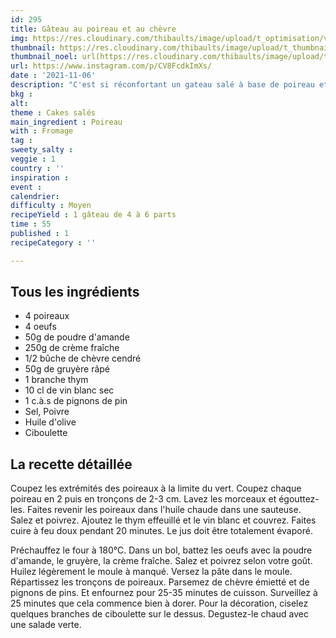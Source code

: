 ```yaml
---
id: 295
title: Gâteau au poireau et au chèvre
img: https://res.cloudinary.com/thibaults/image/upload/t_optimisation/v1636230147/Recipes/20211106_gateau_poireau_chevre.jpg
thumbnail: https://res.cloudinary.com/thibaults/image/upload/t_thumbnail_josie/v1636230147/Recipes/20211106_gateau_poireau_chevre.jpg
thumbnail_noel: url(https://res.cloudinary.com/thibaults/image/upload/t_carre/v1636230147/Recipes/20211106_gateau_poireau_chevre.jpg)
url: https://www.instagram.com/p/CV8FcdkImXs/
date : '2021-11-06'
description: "C'est si réconfortant un gateau salé à base de poireau et de chèvre cendré."
bkg : 
alt: 
theme : Cakes salés
main_ingredient : Poireau
with : Fromage
tag : 
sweety_salty : 
veggie : 1
country : ''
inspiration : 
event :
calendrier: 
difficulty : Moyen
recipeYield : 1 gâteau de 4 à 6 parts
time : 55
published : 1
recipeCategory : ''

---
```


## Tous les ingrédients
 - 4 poireaux
 - 4 oeufs
 - 50g de poudre d'amande
 - 250g de crème fraîche
 - 1/2 bûche de chèvre cendré
 - 50g de gruyère râpé
 - 1 branche thym
 - 10 cl de vin blanc sec
 - 1 c.à.s de pignons de pin
 - Sel, Poivre
 - Huile d'olive
 - Ciboulette

## La recette détaillée
Coupez les extrémités des poireaux à la limite du vert. Coupez chaque poireau en 2 puis en tronçons de 2-3 cm. Lavez les morceaux et égouttez-les. Faites revenir les poireaux dans l'huile chaude dans une sauteuse. Salez et poivrez. Ajoutez le thym effeuillé et le vin blanc et couvrez. Faites cuire à feu doux pendant 20 minutes. Le jus doit être totalement évaporé.

Préchauffez le four à 180°C. Dans un bol, battez les oeufs avec la poudre d'amande, le gruyère, la crème fraîche. Salez et poivrez selon votre goût. Huilez légèrement le moule à manqué. Versez la pâte dans le moule. Répartissez les tronçons de poireaux. Parsemez de chèvre émietté et de pignons de pins. Et enfournez pour 25-35 minutes de cuisson. Surveillez à 25 minutes que cela commence bien à dorer.  Pour la décoration, ciselez quelques branches de ciboulette sur le dessus. Degustez-le chaud avec une salade verte.